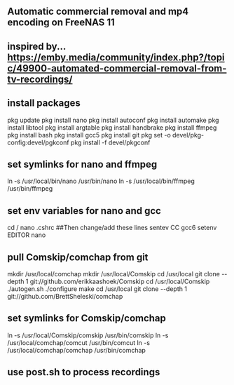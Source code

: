 ## Automatic commercial removal and mp4 encoding on FreeNAS 11
##
## inspired by... https://emby.media/community/index.php?/topic/49900-automated-commercial-removal-from-tv-recordings/
##
## install packages
pkg update
pkg install nano
pkg install autoconf
pkg install automake
pkg install libtool
pkg install argtable
pkg install handbrake
pkg install ffmpeg
pkg install bash
pkg install gcc5
pkg install git
pkg set -o devel/pkg-config:devel/pgkconf
pkg install -f devel/pkgconf
## set symlinks for nano and ffmpeg
ln -s /usr/local/bin/nano /usr/bin/nano
ln -s /usr/local/bin/ffmpeg /usr/bin/ffmpeg
## set env variables for nano and gcc
cd  /
nano .cshrc 
##Then change/add these lines 
sentev	CC	gcc6
setenv  EDITOR  nano
## pull Comskip/comchap from git
mkdir /usr/local/comchap
mkdir /usr/local/Comskip
cd /usr/local 
git clone --depth 1 git://github.com/erikkaashoek/Comskip
cd /usr/local/Comskip
./autogen.sh
./configure
make
cd /usr/local 
git clone --depth 1 git://github.com/BrettSheleski/comchap
## set symlinks for Comskip/comchap
ln -s /usr/local/Comskip/comskip /usr/bin/comskip
ln -s /usr/local/comchap/comcut /usr/bin/comcut
ln -s /usr/local/comchap/comchap /usr/bin/comchap

## use post.sh to process recordings
